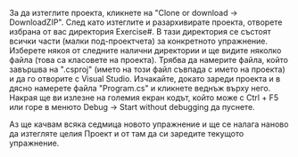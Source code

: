За да изтеглите проекта, кликнете на "Clone or download -> DownloadZIP". След като изтеглите и разархивирате проекта, отворете избрана от вас 
директория Exercise#. В тази директория се състоят всички части (малки под-проектчета) за конкретното упражнение. Изберете
някоя от следните налични директории и ще видите няколко файла (това са класовете на проекта). Трябва да намерите файла, който
завършва на ".csproj" (името на този файл съвпада с името на проекта) и да го отворите с Visual Studio. Изчакайте, докато зареди проекта
и в дясно намерете файла "Program.cs" и кликнете веднъж върху него. Накрая ще ви излезне на големия екран кодът, който може с
Ctrl + F5 или горе в менюто Debug -> Start without debugging да пуснете.

Аз ще качвам всяка седмица новото упражнение и ще се налага наново да изтегляте целия Проект и от там да си заредите текущото упражнение.

